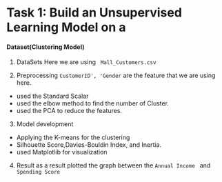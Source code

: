 # Task 1: Build an Unsupervised Learning Model on a
#### Dataset(Clustering Model)

1.  DataSets 
Here we are using ``` Mall_Customers.csv```

2.  Preprocessing 
```CustomerID', 'Gender``` are the feature that we are using here.
- used the Standard Scalar
- used the elbow method to find the number of Cluster.
- used the PCA to reduce the features.

3. Model development
-  Applying the K-means for the clustering 
- Silhouette Score,Davies-Bouldin Index, and Inertia.
- used Matplotlib for visualization

4. Result
as a result plotted the graph between the ```Annual Income ``` and ``` Spending Score```
 
